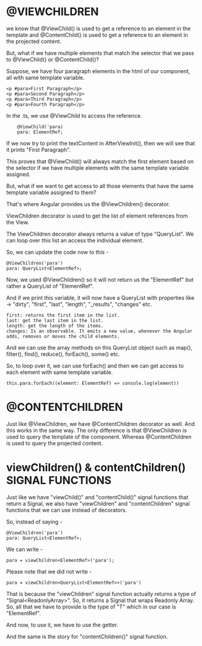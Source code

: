 
# @VIEWCHILDREN
we know that @ViewChild() is used to get a reference to an element in the template and @ContentChild() is used to get a reference to an element in the projected content.

But, what if we have multiple elements that match the selector that we pass to @ViewChild() or @ContentChild()?

Suppose, we have four paragraph elements in the html of our component, all with same template variable.

    <p #para>First Paragraph</p>
    <p #para>Second Paragraph</p>
    <p #para>Third Paragraph</p>
    <p #para>Fourth Paragraph</p>

In the .ts, we use @ViewChild to access the reference.

        @ViewChild('para)
        para: ElementRef;

If we now try to print the textContent in AfterViewInit(), then we will see that it prints "First Paragraph".

This proves that @ViewChild() will always match the first element based on the selector if we have multiple elements with the same template variable assigned.

But, what if we want to get access to all those elements that have the same template variable assigned to them?

That's where Angular provides us the @ViewChildren() decorator.

ViewChildren decorator is used to get the list of element references from the View.

The ViewChildren decorator always returns a value of type "QueryList". We can loop over this list an access the individual element.

So, we can update the code now to this - 

    @ViewChildren('para')
    para: QueryList<ElementRef>;

Now, we used @ViewChildren() so it will not return us the "ElementRef" but rather a QueryList of "ElementRef".

And if we print this variable, it will now have a QueryList with properties like -> "dirty", "first", "last", "length", "_results", "changes" etc.

    first: returns the first item in the list.
    last: get the last item in the list.
    length: get the length of the items.
    changes: Is an observable. It emits a new value, whenever the Angular adds, removes or moves the child elements.

And we can use the array methods on this QueryList object such as map(), filter(), find(), reduce(), forEach(), some() etc.

So, to loop over it, we can use forEach() and then we can get access to each element with same template variable.

    this.para.forEach((element: ElementRef) => console.log(element))


# @CONTENTCHILDREN

Just like @ViewChildren, we have @ContentChildren decorator as well. And this works in the same way. The only difference is that @ViewChildren is used to query the template of the component. Whereas @ContentChildren is used to query the projected content.

# viewChildren() & contentChildren() SIGNAL FUNCTIONS

Just like we have "viewChild()" and "contentChild()" signal functions that return a Signal, we also have "viewChildren" and "contentChildren" signal functions that we can use instead of decorators.

So, instead of saying -

    @ViewChildren('para')
    para: QueryList<ElementRef>;

We can write - 

    para = viewChildren<ElementRef>('para');

Please note that we did not write -

    para = viewChildren<QueryList<ElementRef>>('para')

That is because the "viewChildren" signal function actually returns a type of "Signal<ReadonlyArray<T>>". So, it returns a Signal that wraps Readonly Array. So, all that we have to provide is the type of "T" which in our case is "ElementRef".

And now, to use it, we have to use the getter.

And the same is the story for "contentChildren()" signal function.

